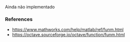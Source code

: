 Ainda não implementado

### References

* https://www.mathworks.com/help/matlab/ref/funm.html
* https://octave.sourceforge.io/octave/function/funm.html
